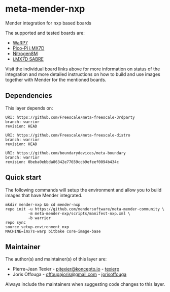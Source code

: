 # meta-mender-nxp

Mender integration for nxp based boards

The supported and tested boards are:

 - [WaRP7](https://hub.mender.io/t/nxp-warp7/135)
 - [Pico-Pi i.MX7D](https://hub.mender.io/t/technexion-pico-pi-imx7/136)
 - [Nitrogen8M](https://hub.mender.io/t/boundary-devices-nitrogen8m/409)
 - [i.MX7D SABRE](https://hub.mender.io/t/nxp-i-mx7d-sabre/1279)


Visit the individual board links above for more information on status of the
integration and more detailed instructions on how to build and use images
together with Mender for the mentioned boards.

## Dependencies

This layer depends on:

```
URI: https://github.com/Freescale/meta-freescale-3rdparty
branch: warrior
revision: HEAD
```

```
URI: https://github.com/Freescale/meta-freescale-distro
branch: warrior
revision: HEAD
```

```
URI: https://github.com/boundarydevices/meta-boundary
branch: warrior
revision: 0beba0ebbda86342e77659ccb9efeef0094b434c
```

## Quick start

The following commands will setup the environment and allow you to build images
that have Mender integrated.


```
mkdir mender-nxp && cd mender-nxp
repo init -u https://github.com/mendersoftware/meta-mender-community \
          -m meta-mender-nxp/scripts/manifest-nxp.xml \
          -b warrior
repo sync
source setup-environment nxp
MACHINE=imx7s-warp bitbake core-image-base
```


## Maintainer

The author(s) and maintainer(s) of this layer are:

- Pierre-Jean Texier - <pjtexier@koncepto.io> - [texierp](https://github.com/texierp)
- Joris Offouga - <offougajoris@gmail.com> - [jorisoffouga](https://github.com/jorisoffouga)

Always include the maintainers when suggesting code changes to this layer.
